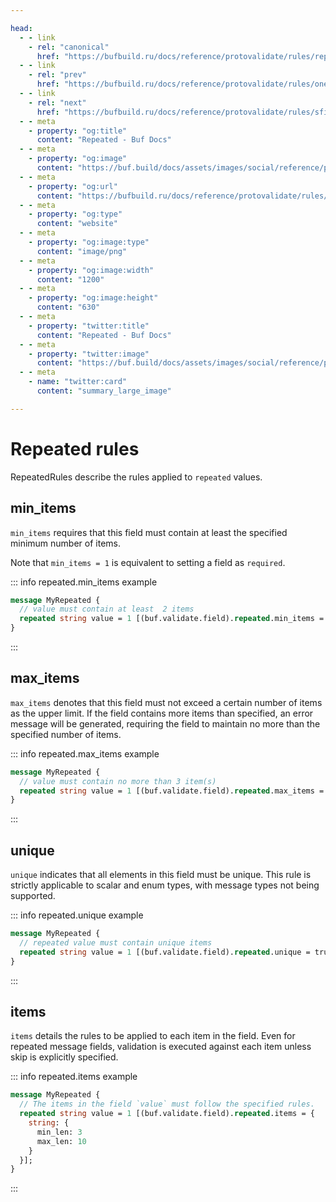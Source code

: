 ```yaml
---

head:
  - - link
    - rel: "canonical"
      href: "https://bufbuild.ru/docs/reference/protovalidate/rules/repeated_rules/"
  - - link
    - rel: "prev"
      href: "https://bufbuild.ru/docs/reference/protovalidate/rules/oneof_rules/"
  - - link
    - rel: "next"
      href: "https://bufbuild.ru/docs/reference/protovalidate/rules/sfixed32_rules/"
  - - meta
    - property: "og:title"
      content: "Repeated - Buf Docs"
  - - meta
    - property: "og:image"
      content: "https://buf.build/docs/assets/images/social/reference/protovalidate/rules/repeated_rules.png"
  - - meta
    - property: "og:url"
      content: "https://bufbuild.ru/docs/reference/protovalidate/rules/repeated_rules/"
  - - meta
    - property: "og:type"
      content: "website"
  - - meta
    - property: "og:image:type"
      content: "image/png"
  - - meta
    - property: "og:image:width"
      content: "1200"
  - - meta
    - property: "og:image:height"
      content: "630"
  - - meta
    - property: "twitter:title"
      content: "Repeated - Buf Docs"
  - - meta
    - property: "twitter:image"
      content: "https://buf.build/docs/assets/images/social/reference/protovalidate/rules/repeated_rules.png"
  - - meta
    - name: "twitter:card"
      content: "summary_large_image"

---
```


# Repeated rules

RepeatedRules describe the rules applied to `repeated` values.

## min_items

`min_items` requires that this field must contain at least the specified minimum number of items.

Note that `min_items = 1` is equivalent to setting a field as `required`.

::: info repeated.min_items example

```proto
message MyRepeated {
  // value must contain at least  2 items
  repeated string value = 1 [(buf.validate.field).repeated.min_items = 2];
}
```

:::

## max_items

`max_items` denotes that this field must not exceed a certain number of items as the upper limit. If the field contains more items than specified, an error message will be generated, requiring the field to maintain no more than the specified number of items.

::: info repeated.max_items example

```proto
message MyRepeated {
  // value must contain no more than 3 item(s)
  repeated string value = 1 [(buf.validate.field).repeated.max_items = 3];
}
```

:::

## unique

`unique` indicates that all elements in this field must be unique. This rule is strictly applicable to scalar and enum types, with message types not being supported.

::: info repeated.unique example

```proto
message MyRepeated {
  // repeated value must contain unique items
  repeated string value = 1 [(buf.validate.field).repeated.unique = true];
}
```

:::

## items

`items` details the rules to be applied to each item in the field. Even for repeated message fields, validation is executed against each item unless skip is explicitly specified.

::: info repeated.items example

```proto
message MyRepeated {
  // The items in the field `value` must follow the specified rules.
  repeated string value = 1 [(buf.validate.field).repeated.items = {
    string: {
      min_len: 3
      max_len: 10
    }
  }];
}
```

:::
